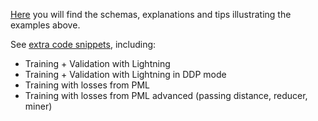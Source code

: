 [Here](https://open-metric-learning.readthedocs.io/en/latest/feature_extraction/pipelines.html#training)
you will find the schemas, explanations and tips illustrating the examples above.

See [extra code snippets](https://open-metric-learning.readthedocs.io/en/latest/feature_extraction/python_examples.html), including:
* Training + Validation with Lightning
* Training + Validation with Lightning in DDP mode
* Training with losses from PML
* Training with losses from PML advanced (passing distance, reducer, miner)
